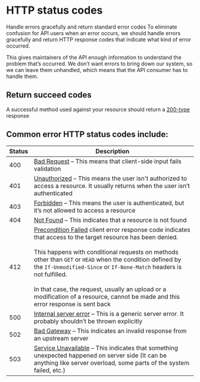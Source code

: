 # HTTP status codes

Handle errors gracefully and return standard error codes
To eliminate confusion for API users when an error occurs, we should handle errors gracefully and return HTTP response codes that indicate what kind of error occurred.

This gives maintainers of the API enough information to understand the problem that’s occurred. We don’t want errors to bring down our system, so we can leave them unhandled, which means that the API consumer has to handle them.

## Return succeed codes

A successful method used against your resource should return a [200-type](https://developer.mozilla.org/en-US/docs/Web/HTTP/Status/200) response

## Common error HTTP status codes include:

| Status | Description |
| ------ | ----------|
| 400    | [Bad Request](https://developer.mozilla.org/en-US/docs/Web/HTTP/Status/400) – This means that client-side input fails validation |
| 401    | [Unauthorized](https://developer.mozilla.org/en-US/docs/Web/HTTP/Status/401) – This means the user isn't authorized to access a resource. It usually returns when the user isn’t authenticated |
| 403   | [Forbidden](https://developer.mozilla.org/en-US/docs/Web/HTTP/Status/403) – This means the user is authenticated, but it’s not allowed to access a resource |
| 404  | [Not Found](https://developer.mozilla.org/en-US/docs/Web/HTTP/Status/404) – This indicates that a resource is not found |
| 412 | [Precondition Failed](https://developer.mozilla.org/en-US/docs/Web/HTTP/Status/412) client error response code indicates that access to the target resource has been denied. <br><br> This happens with conditional requests on methods other than `GET` or `HEAD` when the condition defined by the `If-Unmodified-Since` or `If-None-Match` headers is not fulfilled.<br><br>In that case, the request, usually an upload or a modification of a resource, cannot be made and this error response is sent back |
| 500 | [Internal server error](https://developer.mozilla.org/en-US/docs/Web/HTTP/Status/500) – This is a generic server error. It probably shouldn’t be thrown explicitly |
| 502 | [Bad Gateway](https://developer.mozilla.org/en-US/docs/Web/HTTP/Status/502) – This indicates an invalid response from an upstream server |
| 503 | [Service Unavailable](https://developer.mozilla.org/en-US/docs/Web/HTTP/Status/503) – This indicates that something unexpected happened on server side (It can be anything like server overload, some parts of the system failed, etc.) |